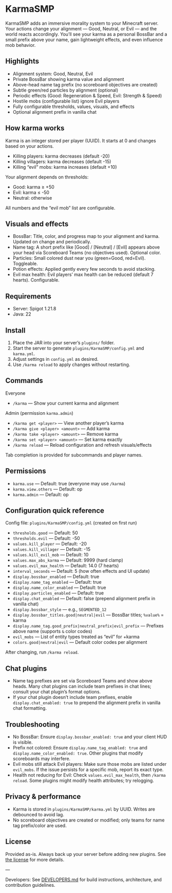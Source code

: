 # KarmaSMP

KarmaSMP adds an immersive morality system to your Minecraft server. Your actions change your alignment — Good, Neutral, or Evil — and the world reacts accordingly. You’ll see your karma as a personal BossBar and a small prefix above your name, gain lightweight effects, and even influence mob behavior.

## Highlights
- Alignment system: Good, Neutral, Evil
- Private BossBar showing karma value and alignment
- Above-head name tag prefix (no scoreboard objectives are created)
- Subtle green/red particles by alignment (optional)
- Periodic effects (Good: Regeneration & Speed, Evil: Strength & Speed)
- Hostile mobs (configurable list) ignore Evil players
- Fully configurable thresholds, values, visuals, and effects
- Optional alignment prefix in vanilla chat

## How karma works
Karma is an integer stored per player (UUID). It starts at 0 and changes based on your actions.
- Killing players: karma decreases (default -20)
- Killing villagers: karma decreases (default -15)
- Killing “evil” mobs: karma increases (default +10)

Your alignment depends on thresholds:
- Good: karma ≥ +50
- Evil: karma ≤ -50
- Neutral: otherwise

All numbers and the “evil mob” list are configurable.

## Visuals and effects
- BossBar: Title, color, and progress map to your alignment and karma. Updated on change and periodically.
- Name tag: A short prefix like [Good] / [Neutral] / [Evil] appears above your head via Scoreboard Teams (no objectives used). Optional color.
- Particles: Small colored dust near you (green=Good, red=Evil). Toggleable.
- Potion effects: Applied gently every few seconds to avoid stacking.
- Evil max health: Evil players’ max health can be reduced (default 7 hearts). Configurable.

## Requirements
- Server: Spigot 1.21.8
- Java: 22

## Install
1) Place the JAR into your server’s `plugins/` folder.
2) Start the server to generate `plugins/KarmaSMP/config.yml` and `karma.yml`.
3) Adjust settings in `config.yml` as desired.
4) Use `/karma reload` to apply changes without restarting.

## Commands
Everyone
- `/karma` — Show your current karma and alignment

Admin (permission `karma.admin`)
- `/karma get <player>` — View another player’s karma
- `/karma give <player> <amount>` — Add karma
- `/karma take <player> <amount>` — Remove karma
- `/karma set <player> <amount>` — Set karma exactly
- `/karma reload` — Reload configuration and refresh visuals/effects

Tab completion is provided for subcommands and player names.

## Permissions
- `karma.use` — Default: true (everyone may use `/karma`)
- `karma.view.others` — Default: op
- `karma.admin` — Default: op

## Configuration quick reference
Config file: `plugins/KarmaSMP/config.yml` (created on first run)

- `thresholds.good` — Default: 50
- `thresholds.evil` — Default: -50
- `values.kill_player` — Default: -20
- `values.kill_villager` — Default: -15
- `values.kill_evil_mob` — Default: 10
- `values.max_abs_karma` — Default: 9999 (hard clamp)
- `values.evil_max_health` — Default: 14.0 (7 hearts)
- `interval_seconds` — Default: 5 (how often effects and UI update)
- `display.bossbar_enabled` — Default: true
- `display.name_tag_enabled` — Default: true
- `display.name_color_enabled` — Default: true
- `display.particles_enabled` — Default: true
- `display.chat_enabled` — Default: false (prepend alignment prefix in vanilla chat)
- `display.bossbar_style` — e.g., `SEGMENTED_12`
- `display.bossbar_titles.good|neutral|evil` — BossBar titles; `%value%` = karma
- `display.name_tag.good_prefix|neutral_prefix|evil_prefix` — Prefixes above name (supports `&` color codes)
- `evil_mobs` — List of entity types treated as “evil” for +karma
- `colors.good|neutral|evil` — Default color codes per alignment

After changing, run `/karma reload`.

## Chat plugins
- Name tag prefixes are set via Scoreboard Teams and show above heads. Many chat plugins can include team prefixes in chat lines; consult your chat plugin’s format options.
- If your chat plugin doesn’t include team prefixes, enable `display.chat_enabled: true` to prepend the alignment prefix in vanilla chat formatting.

## Troubleshooting
- No BossBar: Ensure `display.bossbar_enabled: true` and your client HUD is visible.
- Prefix not colored: Ensure `display.name_tag_enabled: true` and `display.name_color_enabled: true`. Other plugins that modify scoreboards may interfere.
- Evil mobs still attack Evil players: Make sure those mobs are listed under `evil_mobs`. If the issue persists for a specific mob, report its exact type.
- Health not reducing for Evil: Check `values.evil_max_health`, then `/karma reload`. Some plugins might modify health attributes; try relogging.

## Privacy & performance
- Karma is stored in `plugins/KarmaSMP/karma.yml` by UUID. Writes are debounced to avoid lag.
- No scoreboard objectives are created or modified; only teams for name tag prefix/color are used.

## License
Provided as-is. Always back up your server before adding new plugins. See [the license](LICENSE.md) for more details.

—

Developers: See [DEVELOPERS.md](DEVELOPERS.md) for build instructions, architecture, and contribution guidelines.
